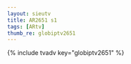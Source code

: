 ```yaml
--- 
layout: sieutv
title: AR2651 s1
tags: [ARtv]
thumb_re: globiptv2651
---
```

{% include tvadv key="globiptv2651" %} 
